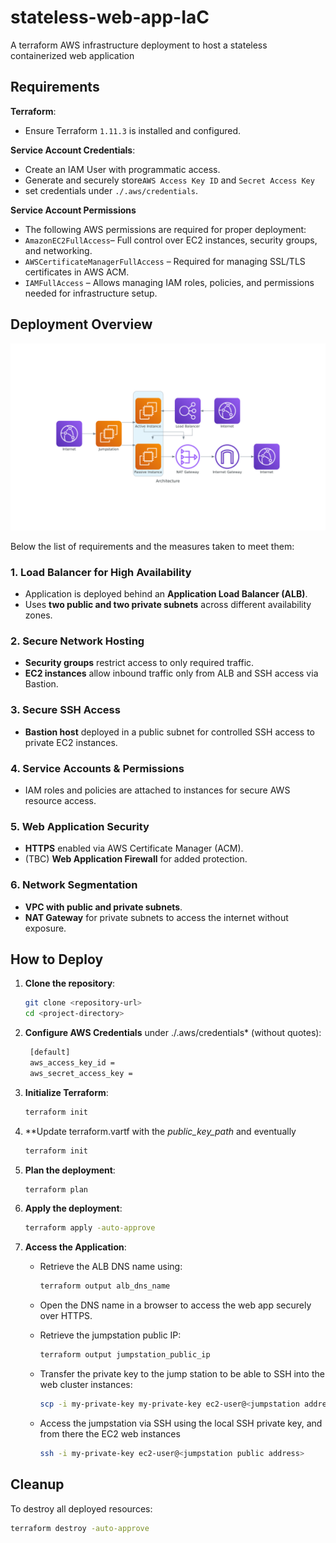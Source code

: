 # stateless-web-app-IaC
A terraform AWS infrastructure deployment to host a stateless containerized web application 
 
## Requirements
**Terraform**: 

- Ensure Terraform ``1.11.3`` is installed and configured.

**Service Account Credentials**:

 - Create an IAM User with programmatic access.
 - Generate and securely store``AWS Access Key ID`` and ``Secret Access Key``
 - set credentials under ``./.aws/credentials``.

**Service Account Permissions**

 - The following AWS permissions are required for proper deployment:
  - ``AmazonEC2FullAccess``– Full control over EC2 instances, security groups, and networking.
  - ``AWSCertificateManagerFullAccess`` – Required for managing SSL/TLS certificates in AWS ACM.
  - ``IAMFullAccess`` – Allows managing IAM roles, policies, and permissions needed for infrastructure setup.

## Deployment Overview

![Architecture](images/architecture.png)

Below the list of requirements and the measures taken to meet them: 

### 1. Load Balancer for High Availability
- Application is deployed behind an **Application Load Balancer (ALB)**.
- Uses **two public and two private subnets** across different availability zones.

### 2. Secure Network Hosting
- **Security groups** restrict access to only required traffic.
- **EC2 instances** allow inbound traffic only from ALB and SSH access via Bastion.

### 3. Secure SSH Access
- **Bastion host** deployed in a public subnet for controlled SSH access to private EC2 instances.

### 4. Service Accounts & Permissions
- IAM roles and policies are attached to instances for secure AWS resource access.

### 5. Web Application Security
- **HTTPS** enabled via AWS Certificate Manager (ACM).
- (TBC) **Web Application Firewall** for added protection.

### 6. Network Segmentation
- **VPC with public and private subnets**.
- **NAT Gateway** for private subnets to access the internet without exposure.

## How to Deploy
1. **Clone the repository**:
   ```sh
   git clone <repository-url>
   cd <project-directory>
   ```

2. **Configure AWS Credentials** under ./.aws/credentials* (without quotes):
   ```sh
	[default]
	aws_access_key_id = 
	aws_secret_access_key = 

   ```

3. **Initialize Terraform**:
   ```sh
   terraform init
   ```

4. **Update terraform.vartf with the *public_key_path* and eventually
   ```sh
   terraform init
   ```

5. **Plan the deployment**:
   ```sh
   terraform plan
   ```

6. **Apply the deployment**:
   ```sh
   terraform apply -auto-approve
   ```

7. **Access the Application**:
   - Retrieve the ALB DNS name using:
     ```sh
     terraform output alb_dns_name
     ```
   - Open the DNS name in a browser to access the web app securely over HTTPS.
   - Retrieve the jumpstation public IP:
     ```sh
     terraform output jumpstation_public_ip
     ```   

   - Transfer the private key to the jump station to be able to SSH into the web cluster instances:
     ```sh
     scp -i my-private-key my-private-key ec2-user@<jumpstation address>:/root/.ssh/
     ``` 

   - Access the jumpstation via SSH using the local SSH private key, and from there the EC2 web instances
     ```sh
     ssh -i my-private-key ec2-user@<jumpstation public address>
     ```
   

## Cleanup
To destroy all deployed resources:
```sh
terraform destroy -auto-approve
```

